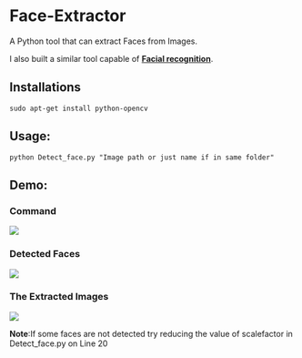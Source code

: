 # Face-Extractor  
A Python tool that can extract Faces from Images.  

I also built a similar tool capable of **[Facial recognition](https://github.com/JeeveshN/Facial-Recognition-Tool)**.

## Installations
```
sudo apt-get install python-opencv
```
## Usage:
```
python Detect_face.py "Image path or just name if in same folder"
```
## Demo:

### Command
![](/extras/2.png?raw=True)
### Detected Faces
![](/extras/1.png?raw=True)
### The Extracted Images
![](/extras/3.png?raw=True)  
  
**Note**:If some faces are not detected try reducing the value of scalefactor in Detect_face.py on Line 20

